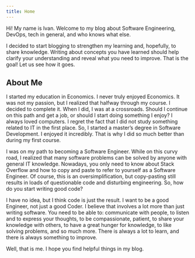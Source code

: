 ```yaml
---
title: Home
---
```


Hi! My name is Ivan. Welcome to my blog about Software Engineering, DevOps, tech in general, and who knows what else.

I decided to start blogging to strengthen my learning and, hopefully, to share knowledge. Writing about concepts you have learned should help clarify your understanding and reveal what you need to improve. That is the goal! Let us see how it goes.

## About Me

I started my education in Economics. I never truly enjoyed Economics. It was not my passion, but I realized that halfway through my course. I decided to complete it. When I did, I was at a crossroads. Should I continue on this path and get a job, or should I start doing something I enjoy? I always loved computers. I regret the fact that I did not study something related to IT in the first place. So, I started a master’s degree in Software Development. I enjoyed it incredibly. That is why I did so much better than during my first course.

I was on my path to becoming a Software Engineer. While on this curvy road, I realized that many software problems can be solved by anyone with general IT knowledge. Nowadays, you only need to know about Stack Overflow and how to copy and paste to refer to yourself as a Software Engineer. Of course, this is an oversimplification, but copy-pasting still results in loads of questionable code and disturbing engineering. So, how do you start writing good code?

I have no idea, but I think code is just the result. I want to be a good Engineer, not just a good Coder. I believe that involves a lot more than just writing software. You need to be able to: communicate with people, to listen and to express your thoughts, to be compassionate, patient, to share your knowledge with others, to have a great hunger for knowledge, to like solving problems, and so much more. There is always a lot to learn, and there is always something to improve.

Well, that is me. I hope you find helpful things in my blog.
